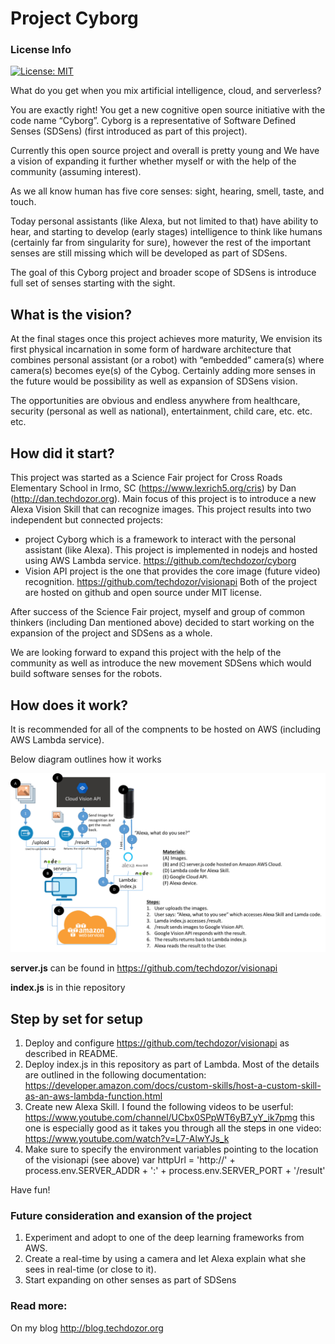 # Project Cyborg

### License Info
[![License: MIT](https://img.shields.io/badge/License-MIT-yellow.svg)](https://opensource.org/licenses/MIT)

What do you get when you mix artificial intelligence, cloud, and serverless?

You are exactly right! You get a new cognitive open source initiative with the code name “Cyborg”. Cyborg is a representative of Software Defined Senses (SDSens) (first introduced as part of this project).

Currently this open source project and overall is pretty young and We have a vision of expanding it further whether myself or with the help of the community (assuming interest).

As we all know human has five core senses: sight, hearing, smell, taste, and touch.

Today personal assistants (like Alexa, but not limited to that) have ability to hear, and starting to develop (early stages) intelligence to think like humans (certainly far from singularity for sure), however the rest of the important senses are still missing which will be developed as part of SDSens.

The goal of this Cyborg project and broader scope of SDSens is introduce full set of senses starting with the sight.

## What is the vision?

At the final stages once this project achieves more maturity, We envision its first physical incarnation in some form of hardware architecture that combines personal assistant (or a robot) with “embedded” camera(s) where camera(s) becomes eye(s) of the Cybog. Certainly adding more senses in the future would be possibility as well as expansion of SDSens  vision.

The opportunities are obvious and endless anywhere from healthcare, security (personal as well as national), entertainment, child care, etc. etc. etc.

## How did it start?

This project was started as a Science Fair project for Cross Roads Elementary School in Irmo, SC (https://www.lexrich5.org/cris) by Dan (http://dan.techdozor.org). Main focus of this project is to introduce a new Alexa Vision Skill that can recognize images. This project results into two independent but connected projects:

* project Cyborg which is a framework to interact with the personal assistant (like Alexa). This project is implemented in nodejs and hosted using AWS Lambda service. https://github.com/techdozor/cyborg
* Vision API project is the one that provides the core image (future video) recognition. https://github.com/techdozor/visionapi
Both of the project are hosted on github and open source under MIT license.

After success of the Science Fair project, myself and group of common thinkers (including Dan mentioned above) decided to start working on the expansion of the project and SDSens as a whole.

We are looking forward to expand this project with the help of the community as well as introduce the new movement SDSens which would build software senses for the robots.

## How does it work?

It is recommended for all of the compnents to be hosted on AWS (including AWS Lambda service).

Below diagram outlines how it works

![Settings Window](https://github.com/techdozor/alexvisionskill/blob/master/AWSProcess.png)

**server.js** can be found in https://github.com/techdozor/visionapi

**index.js** is in thie repository

## Step by set for setup

1. Deploy and configure https://github.com/techdozor/visionapi as described in README.
2. Deploy index.js in this repository as part of Lambda. Most of the details are outlined in the following documentation: https://developer.amazon.com/docs/custom-skills/host-a-custom-skill-as-an-aws-lambda-function.html
3. Create new Alexa Skill. I found the following videos to be userful: https://www.youtube.com/channel/UCbx0SPpWT6yB7_yY_ik7pmg this one is especially good as it takes you through all the steps in one video: https://www.youtube.com/watch?v=L7-AlwYJs_k
4. Make sure to specify the environment variables pointing to the location of the visionapi (see above) var httpUrl = 'http://' + process.env.SERVER_ADDR + ':' + process.env.SERVER_PORT + '/result'

Have fun!

### Future consideration and exansion of the project
1. Experiment and adopt to one of the deep learning frameworks from AWS.
2. Create a real-time by using a camera and let Alexa explain what she sees in real-time (or close to it).
3. Start expanding on other senses as part of SDSens

### Read more:
On my blog http://blog.techdozor.org
